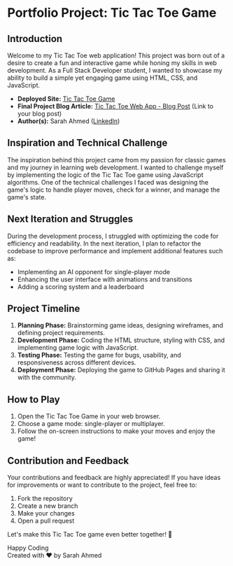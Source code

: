 
# Portfolio Project: Tic Tac Toe Game

## Introduction
Welcome to my Tic Tac Toe web application! This project was born out of a desire to create a fun and interactive game while honing my skills in web development. As a Full Stack Developer student, I wanted to showcase my ability to build a simple yet engaging game using HTML, CSS, and JavaScript.

- **Deployed Site:** [Tic Tac Toe Game](https://sarora2200.github.io/tic-tac-toe/)
- **Final Project Blog Article:** [Tic Tac Toe Web App - Blog Post](#) (Link to your blog post)
- **Author(s):** Sarah Ahmed ([LinkedIn](https://www.linkedin.com/in/sarah-ahmed-078868151/))

## Inspiration and Technical Challenge
The inspiration behind this project came from my passion for classic games and my journey in learning web development. I wanted to challenge myself by implementing the logic of the Tic Tac Toe game using JavaScript algorithms. One of the technical challenges I faced was designing the game's logic to handle player moves, check for a winner, and manage the game's state.

## Next Iteration and Struggles
During the development process, I struggled with optimizing the code for efficiency and readability. In the next iteration, I plan to refactor the codebase to improve performance and implement additional features such as:
- Implementing an AI opponent for single-player mode
- Enhancing the user interface with animations and transitions
- Adding a scoring system and a leaderboard

## Project Timeline
1. **Planning Phase:** Brainstorming game ideas, designing wireframes, and defining project requirements.
2. **Development Phase:** Coding the HTML structure, styling with CSS, and implementing game logic with JavaScript.
3. **Testing Phase:** Testing the game for bugs, usability, and responsiveness across different devices.
4. **Deployment Phase:** Deploying the game to GitHub Pages and sharing it with the community.

## How to Play
1. Open the Tic Tac Toe Game in your web browser.
2. Choose a game mode: single-player or multiplayer.
3. Follow the on-screen instructions to make your moves and enjoy the game!

## Contribution and Feedback
Your contributions and feedback are highly appreciated! If you have ideas for improvements or want to contribute to the project, feel free to:
1. Fork the repository
2. Create a new branch
3. Make your changes
4. Open a pull request

Let's make this Tic Tac Toe game even better together! 🚀

Happy Coding  
Created with ❤️ by Sarah Ahmed



